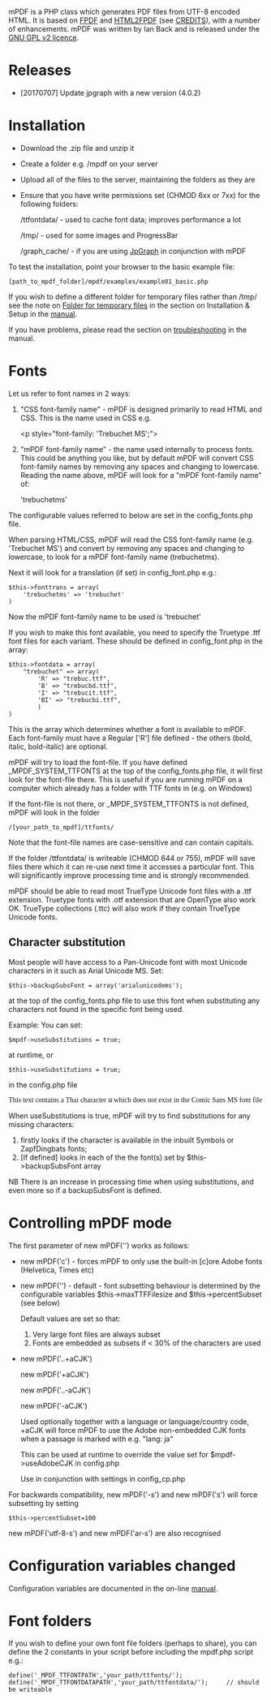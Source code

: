 mPDF is a PHP class which generates PDF files from UTF-8 encoded HTML. It is based on [FPDF](http://www.fpdf.org/) and [HTML2FPDF](http://html2fpdf.sourceforge.net/) (see [CREDITS](CREDITS.txt)), with a number of enhancements. mPDF was written by Ian Back and is released under the [GNU GPL v2 licence](LICENSE.txt).

Releases
============
- [20170707] Update jpgraph with a new version (4.0.2)

Installation
============
   * Download the .zip file and unzip it
   * Create a folder e.g. /mpdf on your server
   * Upload all of the files to the server, maintaining the folders as they are
   * Ensure that you have write permissions set (CHMOD 6xx or 7xx) for the following folders:

     /ttfontdata/ - used to cache font data; improves performance a lot

     /tmp/ - used for some images and ProgressBar

     /graph_cache/ - if you are using [JpGraph](http://jpgraph.net) in conjunction with mPDF

To test the installation, point your browser to the basic example file:

    [path_to_mpdf_folder]/mpdf/examples/example01_basic.php

If you wish to define a different folder for temporary files rather than /tmp/ see the note on [Folder for temporary files](http://mpdf1.com/manual/index.php?tid=445) in the section on Installation & Setup in the [manual](http://mpdf1.com/manual/).

If you have problems, please read the section on [troubleshooting](http://mpdf1.com/manual/index.php?tid=32) in the manual.


Fonts
=====
Let us refer to font names in 2 ways:

1. "CSS font-family name" - mPDF is designed primarily to read HTML and CSS. This is the name used in CSS e.g.

     &lt;p style="font-family: 'Trebuchet MS';"&gt;

2. "mPDF font-family name" - the name used internally to process fonts. This could be anything you like, but by default mPDF will convert CSS font-family names by removing any spaces and changing to lowercase. Reading the name above, mPDF will look for a "mPDF font-family name" of:

     'trebuchetms'

The configurable values referred to below are set in the config_fonts.php file.

When parsing HTML/CSS, mPDF will read the CSS font-family name (e.g. 'Trebuchet MS') and convert
by removing any spaces and changing to lowercase, to look for a mPDF font-family name (trebuchetms).

Next it will look for a translation (if set) in config_font.php e.g.:

    $this->fonttrans = array(
	    'trebuchetms' => 'trebuchet'
    )

Now the mPDF font-family name to be used is 'trebuchet'

If you wish to make this font available, you need to specify the Truetype .ttf font files for each variant. These should be defined in config_font.php in the array:

    $this->fontdata = array(
	    "trebuchet" => array(
		    'R' => "trebuc.ttf",
		    'B' => "trebucbd.ttf",
		    'I' => "trebucit.ttf",
		    'BI' => "trebucbi.ttf",
		    )
    )

This is the array which determines whether a font is available to mPDF. Each font-family must have a Regular ['R'] file defined - the others (bold, italic, bold-italic) are optional.

mPDF will try to load the font-file. If you have defined _MPDF_SYSTEM_TTFONTS at the top of the
config_fonts.php file, it will first look for the font-file there. This is useful if you are running mPDF on a computer which already has a folder with TTF fonts in (e.g. on Windows)

If the font-file is not there, or _MPDF_SYSTEM_TTFONTS is not defined, mPDF will look in the folder

    /[your_path_to_mpdf]/ttfonts/

Note that the font-file names are case-sensitive and can contain capitals.

If the folder /ttfontdata/ is writeable (CHMOD 644 or 755), mPDF will save files there which it can re-use next time it accesses a particular font. This will significantly improve processing time
and is strongly recommended.

mPDF should be able to read most TrueType Unicode font files with a .ttf extension. Truetype fonts with .otf extension that are OpenType also work OK. TrueType collections (.ttc) will also work if they contain TrueType Unicode fonts.


Character substitution
----------------------
Most people will have access to a Pan-Unicode font with most Unicode characters in it such as
Arial Unicode MS. Set:

    $this->backupSubsFont = array('arialunicodems');

at the top of the config_fonts.php file to use this font when substituting any characters not found in the specific font being used.

Example:
You can set:

    $mpdf->useSubstitutions = true;

at runtime, or

    $this->useSubstitutions = true;

in the config.php file

<p style="font-family: 'Comic Sans MS'">This text contains a Thai character &#3617; which does not exist in the Comic Sans MS font file</p>

When useSubstitutions is true, mPDF will try to find substitutions for any missing characters:
1) firstly looks if the character is available in the inbuilt Symbols or ZapfDingbats fonts;
2) [If defined] looks in each of the the font(s) set by $this->backupSubsFont array

NB There is an increase in processing time when using substitutions, and even more so if
a backupSubsFont is defined.

Controlling mPDF mode
=====================
The first parameter of new mPDF('') works as follows:

* new mPDF('c') - forces mPDF to only use the built-in [c]ore Adobe fonts (Helvetica, Times etc)

* new mPDF('') - default - font subsetting behaviour is determined by the configurable variables $this->maxTTFFilesize and $this->percentSubset (see below)

  Default values are set so that:
  1) Very large font files are always subset
  2) Fonts are embedded as subsets if < 30% of the characters are used

* new mPDF('..+aCJK')

  new mPDF('+aCJK')

  new mPDF('..-aCJK')

  new mPDF('-aCJK')

  Used optionally together with a language or language/country code, +aCJK will force mPDF to use  the Adobe non-embedded CJK fonts when a passage is marked with e.g. "lang: ja"

  This can be used at runtime to override the value set for $mpdf->useAdobeCJK in config.php

  Use in conjunction with settings in config_cp.php

For backwards compatibility, new mPDF('-s') and new mPDF('s') will force subsetting by setting

    $this->percentSubset=100

new mPDF('utf-8-s') and new mPDF('ar-s') are also recognised


Configuration variables changed
===============================
Configuration variables are documented in the on-line [manual](http://mpdf1.com/manual/).


Font folders
============
If you wish to define your own font file folders (perhaps to share), you can define the 2 constants in your script before including the mpdf.php script e.g.:

    define('_MPDF_TTFONTPATH','your_path/ttfonts/');
    define('_MPDF_TTFONTDATAPATH','your_path/ttfontdata/'); 	// should be writeable
